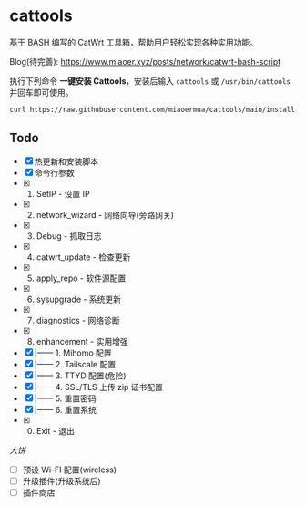 # cattools

基于 BASH 编写的 CatWrt 工具箱，帮助用户轻松实现各种实用功能。

Blog(待完善): <https://www.miaoer.xyz/posts/network/catwrt-bash-script>

执行下列命令 **一键安装 Cattools**，安装后输入 `cattools` 或 `/usr/bin/cattools` 并回车即可使用。

```bash
curl https://raw.githubusercontent.com/miaoermua/cattools/main/install.sh | bash
```

## Todo

- [x] 热更新和安装脚本
- [x] 命令行参数
- [x] 1. SetIP                           -  设置 IP
- [x] 2. network_wizard                  -  网络向导(旁路网关)
- [x] 3. Debug                           -  抓取日志
- [x] 4. catwrt_update                   -  检查更新
- [x] 5. apply_repo                      -  软件源配置
- [x] 6. sysupgrade                      -  系统更新
- [x] 7. diagnostics                     -  网络诊断
- [x] 8. enhancement                     -  实用增强
- [x]  |——  1. Mihomo 配置
- [x]  |——  2. Tailscale 配置
- [x]  |——  3. TTYD 配置(危险)
- [x]  |——  4. SSL/TLS 上传 zip 证书配置
- [x]  |——  5. 重置密码
- [x]  |——  6. 重置系统
- [x] 0. Exit                            -  退出

*大饼*

- [ ] 预设 Wi-FI 配置(wireless)
- [ ] 升级插件(升级系统后)
- [ ] 插件商店
